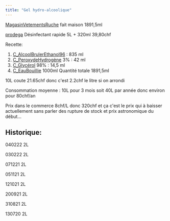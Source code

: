 ```yaml
---
title: "Gel hydro-alcoolique"
---
```



[MagasinVetementsRuche](notes/zones/MagasinVetementsRuche.md) fait maison 1891,5ml

[prodega](notes/utilisateurs/fournisseurs/prodega.md) Désinfectant rapide 5L + 320ml 39,80chf 

Recette:
1.  [C_AlcoolBrulerEthanol96](notes/equipements/consommables/C_AlcoolBrulerEthanol96.md) : 835 ml
2. [C_PeroxydeHydrogène](notes/equipements/consommables/C_PeroxydeHydrogène.md) 3% : 42 ml
3. [C_Glycérol](notes/equipements/consommables/C_Glycérol.md) 98% : 14,5 ml 
5. [C_EauBouillie](notes/equipements/consommables/C_EauBouillie.md) 1000ml
Quantité totale 1891,5ml

10L coute 21.65chf donc c'est 2.2chf le litre si on arrondi

Consommation moyenne : 10L pour 3 mois soit 40L par année donc environ pour 80chf/an 

Prix dans le commerce 8chf/L donc 320chf et ça c'est le prix qui à baisser actuellement sans parler des rupture de stock et prix astronomique du début...

## Historique:

040222 2L

030222 2L


071221 2L

051121 2L

121021 2L

200921 2L

310821 2L

130720 2L


